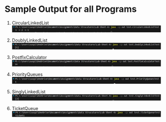 # Sample Output for all Programs

1. CircularLinkedList
    ![CircularLinkedList](./res/CircularLinkedList.png)

2. DoublyLinkedList
    ![DoublyLinkedList](./res/DoublyLinkedList.png)

3. PostfixCalculator
    ![PostfixCalculator](./res/PostfixCalculator.png)

4. PriorityQueues
    ![PriorityQueues](./res/PriorityQueue.png)

5. SinglyLinkedList
    ![SinglyLinkedList](./res/SinglyLinkedList.png)

6. TicketQueue
    ![TicketQueue](./res/TicketQueue.png)
